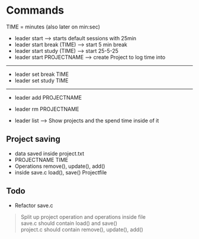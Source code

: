 # Commands

TIME = minutes (also later on min:sec)

- leader start --> starts default sessions with 25min
- leader start break (TIME) --> start 5 min break
- leader start study (TIME) --> start 25-5-25
- leader start PROJECTNAME --> create Project to log time into
---
- leader set break TIME 
- leader set study TIME
---
- leader add PROJECTNAME
- leader rm PROJECTNAME

- leader list --> Show projects and the spend time inside of it

## Project saving
- data saved inside project.txt
- PROJECTNAME TIME
- Operations remove(), update(), add()
- inside save.c load(), save() Projectfile

## Todo 
+ Refactor save.c
> Split up project operation and operations inside file  
> save.c should contain load() and save()  
> project.c should contain remove(), update(), add()
